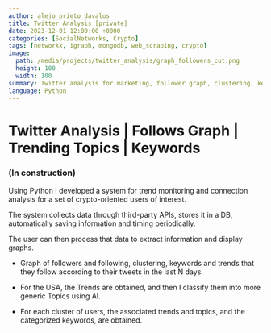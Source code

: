 ```yaml
---
author: alejo_prieto_davalos
title: Twitter Analysis [private]
date: 2023-12-01 12:00:00 +0000
categories: [SocialNetworks, Crypto]
tags: [networkx, igraph, mongodb, web_scraping, crypto]
image:
  path: /media/projects/twitter_analysis/graph_followers_cut.png
  height: 100
  width: 100
summary: Twitter analysis for marketing, follower graph, clustering, keywords, metrics, storage in a historical DB.
language: Python
---
```


# Twitter Analysis | Follows Graph | Trending Topics | Keywords
### (In construction)

Using Python I developed a system for trend monitoring and connection analysis for a set of crypto-oriented users of interest.

The system collects data through third-party APIs, stores it in a DB, automatically saving information and timing periodically.

The user can then process that data to extract information and display graphs.



- Graph of followers and following, clustering, keywords and trends that they follow according to their tweets in the last N days.

- For the USA, the Trends are obtained, and then I classify them into more generic Topics using AI.

- For each cluster of users, the associated trends and topics, and the categorized keywords, are obtained.